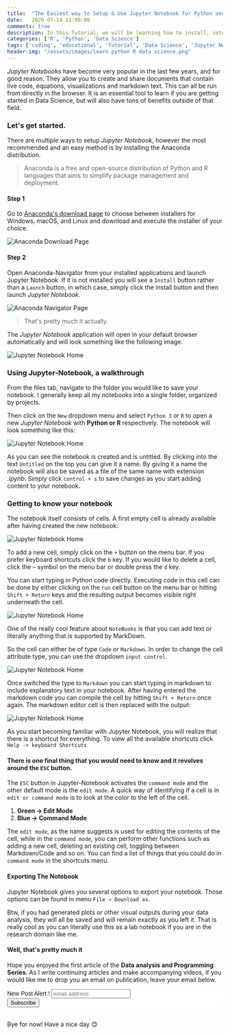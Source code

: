 ```yaml
---
title:  "The Easiest way to Setup & Use Jupyter Notebook for Python and R"
date:   2020-07-14 11:00:00
comments: true
description: In this Tutorial, we will be learning how to install, setup, and use Jupyter Notebooks.
categories: ['R', 'Python', 'Data Science']
tags: ['coding', 'educational', 'Tutorial', 'Data Science', 'Jupyter Notebooks']
header-img: "/assets/images/learn python R data science.png"
---
```


*Jupyter Notebooks* have become very popular in the last few years, and for good reason. They allow you to create and share documents that contain live code, equations, visualizations and markdown text. This can all be run from directly in the browser. It is an essential tool to learn if you are getting started in Data Science, but will also have tons of benefits outside of that field.

### Let's get started.

There are multiple ways to setup *Jupyter Notebook*, however the most recommended and an easy method is by installing the Anaconda distribution.

> Anaconda is a free and open-source distribution of Python and R languages that aims to simplify package management and deployment.

#### Step 1
Go to [Anaconda's download page]('https://www.anaconda.com/download/') to choose between installers for Windows, macOS, and Linux and download and execute the installer of your choice.

![Anaconda Download Page](/assets/images/2020-07-14-setup-jupyter-notebook-python-R/anaconda_webpage.png)

#### Step 2
Open Anaconda-Navigator from your installed applications and launch Jupyter Notebook. If it is not installed you will see a `Install` button rather than a `Launch` button, in which case, simply click the install button and then launch *Jupyter Notebook*.

![Anaconda Navigator Page](/assets/images/2020-07-14-setup-jupyter-notebook-python-R/anaconda_navigator.png)

> That's pretty much it actually.

The *Jupyter Notebook* application will open in your default browser automatically and will look something like the following image.

![Jupyter Notebook Home](/assets/images/2020-07-14-setup-jupyter-notebook-python-R/jupyter_notebook_home.png)

### Using Jupyter-Notebook, a walkthrough

From the files tab, navigate to the folder you would like to save your notebook. I generally keep all my notebooks into a single folder, organized by projects.

Then click on the `New` dropdown menu and select `Python 3` or `R` to open a new *Jupyter Notebook* with **Python or R** respectively. The notebook will look something like this:

![Jupyter Notebook Home](/assets/images/2020-07-14-setup-jupyter-notebook-python-R/jupyter_notebook_newpage.png)

As you can see the notebook is created and is untitled. By clicking into the text `Untitled` on the top you can give it a name. By giving it a name the notebook will also be saved as a file of the same name with extension *.ipynb*. Simply click `control + s` to save changes as you start adding content to your notebook.

### Getting to know your notebook

The notebook itself consists of cells. A first empty cell is already available after having created the new notebook:

![Jupyter Notebook Home](/assets/images/2020-07-14-setup-jupyter-notebook-python-R/jupyter_notebook_newcell.png)

To add a new cell, simply click on the `+` button on the menu bar. If you prefer keyboard shortcuts click the `b` key. If you would like to delete a cell, click the `✂` symbol on the menu bar or double press the `d` key.

You can start typing in Python code directly. Executing code in this cell can be done by either clicking on the `run` cell button on the menu bar or hitting `Shift + Return` keys and the resulting output becomes visible right underneath the cell.

![Jupyter Notebook Home](/assets/images/2020-07-14-setup-jupyter-notebook-python-R/jupyter_notebook_newcode.png)

One of the really cool feature about `NoteBooks` is that you can add text or literally anything that is supported by MarkDown.

So the cell can either be of type `Code` or `Markdown`. In order to change the cell attribute type, you can use the dropdown `input control`.

![Jupyter Notebook Home](/assets/images/2020-07-14-setup-jupyter-notebook-python-R/jupyter_notebook_type.png)

Once switched the type to `Markdown` you can start typing in markdown to include explanatory text in your notebook. After having entered the markdown code you can compile the cell by hitting `Shift + Return` once again. The markdown editor cell is then replaced with the output:

![Jupyter Notebook Home](/assets/images/2020-07-14-setup-jupyter-notebook-python-R/jupyter_notebook_md.png)

As you start becoming familiar with Jupyter Notebook, you will realize that there is a shortcut for everything. To view all the available shortcuts click `Help -> keyboard Shortcuts`

#### There is one final thing that you would need to know and it revolves around the `ESC` button.

The `ESC` button in Jupyter-Notebook activates the `command mode` and the other default mode is the `edit mode`. A quick way of identifying if a cell is in `edit or command mode` is to look at the color to the left of the cell.

1. **Green -> Edit Mode**
2. **Blue -> Command Mode**


The `edit mode`, as the name suggests is used for editing the contents of the cell, while in the `command mode`, you can perform other functions such as adding a new cell, deleting an existing cell, toggling between Markdown/Code and so on. You can find a list of things that you could do in `command mode` in the shortcuts menu.

#### Exporting The Notebook

Jupyter Notebook gives you several options to export your notebook. Those options can be found in menu `File → Download as`.

Btw, if you had generated plots or other visual outputs during your data analysis, they will all be saved and will remain exactly as you left it. That is really cool as you can literally use this as a lab notebook if you are in the research domain like me.

#### Well, that's pretty much it
Hope you enjoyed the first article of the **Data analysis and Programming Series**. As I write continuing articles and make accompanying videos, if you would like me to drop you an email on publication, leave your email below.

<!-- Begin Mailchimp Signup Form -->
<link href="//cdn-images.mailchimp.com/embedcode/horizontal-slim-10_7.css" rel="stylesheet" type="text/css">
<style type="text/css">
	#mc_embed_signup{background:#fff; clear:left; font:14px Helvetica,Arial,sans-serif; width:100%;}
	/* Add your own Mailchimp form style overrides in your site stylesheet or in this style block.
	   We recommend moving this block and the preceding CSS link to the HEAD of your HTML file. */
</style>
<div id="mc_embed_signup">
<form action="https://ajitjohnson.us10.list-manage.com/subscribe/post?u=1ea7a1f023e20dd49bb557f0b&amp;id=e2a3044de8" method="post" id="mc-embedded-subscribe-form" name="mc-embedded-subscribe-form" class="validate" target="_blank" novalidate>
    <div id="mc_embed_signup_scroll">
	<label for="mce-EMAIL">New Post Alert !</label>
	<input type="email" value="" name="EMAIL" class="email" id="mce-EMAIL" placeholder="email address" required>
    <!-- real people should not fill this in and expect good things - do not remove this or risk form bot signups-->
    <div style="position: absolute; left: -5000px;" aria-hidden="true"><input type="text" name="b_1ea7a1f023e20dd49bb557f0b_e2a3044de8" tabindex="-1" value=""></div>
    <div class="clear"><input type="submit" value="Subscribe" name="subscribe" id="mc-embedded-subscribe" class="button"></div>
    </div>
</form>
</div>

<!--End mc_embed_signup-->


<br>
Bye for now! Have a nice day 😊
